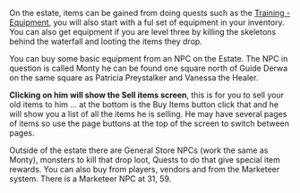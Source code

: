 ---
---
On the estate, items can be gained from doing quests such as the [Training - Equipment](start/), you will also start with a ful set of equipment in your inventory. You can also get equipment if you are level three by killing the skeletons behind the waterfall and looting the items they drop.

You can buy some basic equipment from an NPC on the Estate. The NPC in question is called Monty he can be found one square north of Guide Derwa on the same square as Patricia Preystalker and Vanessa the Healer.

**Clicking on him will show the Sell items screen**, this is for you to sell your old items to him ... at the bottom is the Buy Items button click that and he will show you a list of all the items he is selling. He may have several pages of items so use the page buttons at the top of the screen to switch between pages.

Outside of the estate there are General Store NPCs (work the same as Monty), monsters to kill that drop loot, Quests to do that give special item rewards. You can also buy from players, vendors and from the Marketeer system. There is a Marketeer NPC at 31, 59.